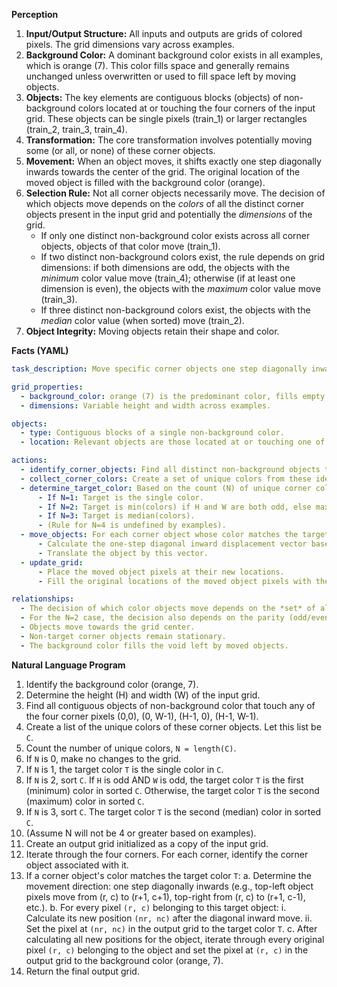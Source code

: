 **Perception**

1.  **Input/Output Structure:** All inputs and outputs are grids of colored pixels. The grid dimensions vary across examples.
2.  **Background Color:** A dominant background color exists in all examples, which is orange (7). This color fills space and generally remains unchanged unless overwritten or used to fill space left by moving objects.
3.  **Objects:** The key elements are contiguous blocks (objects) of non-background colors located at or touching the four corners of the input grid. These objects can be single pixels (train_1) or larger rectangles (train_2, train_3, train_4).
4.  **Transformation:** The core transformation involves potentially moving some (or all, or none) of these corner objects.
5.  **Movement:** When an object moves, it shifts exactly one step diagonally inwards towards the center of the grid. The original location of the moved object is filled with the background color (orange).
6.  **Selection Rule:** Not all corner objects necessarily move. The decision of which objects move depends on the *colors* of all the distinct corner objects present in the input grid and potentially the *dimensions* of the grid.
    *   If only one distinct non-background color exists across all corner objects, objects of that color move (train_1).
    *   If two distinct non-background colors exist, the rule depends on grid dimensions: if both dimensions are odd, the objects with the *minimum* color value move (train_4); otherwise (if at least one dimension is even), the objects with the *maximum* color value move (train_3).
    *   If three distinct non-background colors exist, the objects with the *median* color value (when sorted) move (train_2).
7.  **Object Integrity:** Moving objects retain their shape and color.

**Facts (YAML)**


```yaml
task_description: Move specific corner objects one step diagonally inwards based on their color relative to other corner objects and grid dimensions.

grid_properties:
  - background_color: orange (7) is the predominant color, fills empty space.
  - dimensions: Variable height and width across examples.

objects:
  - type: Contiguous blocks of a single non-background color.
  - location: Relevant objects are those located at or touching one of the four corners (top-left, top-right, bottom-left, bottom-right) of the input grid.

actions:
  - identify_corner_objects: Find all distinct non-background objects touching the grid corners.
  - collect_corner_colors: Create a set of unique colors from these identified corner objects.
  - determine_target_color: Based on the count (N) of unique corner colors and grid dimensions (H, W):
      - If N=1: Target is the single color.
      - If N=2: Target is min(colors) if H and W are both odd, else max(colors).
      - If N=3: Target is median(colors).
      - (Rule for N=4 is undefined by examples).
  - move_objects: For each corner object whose color matches the target color:
      - Calculate the one-step diagonal inward displacement vector based on the corner (e.g., top-left moves (+1, +1)).
      - Translate the object by this vector.
  - update_grid:
      - Place the moved object pixels at their new locations.
      - Fill the original locations of the moved object pixels with the background color (orange, 7).

relationships:
  - The decision of which color objects move depends on the *set* of all colors present in the corner objects.
  - For the N=2 case, the decision also depends on the parity (odd/even) of the grid's height and width.
  - Objects move towards the grid center.
  - Non-target corner objects remain stationary.
  - The background color fills the void left by moved objects.
```


**Natural Language Program**

1.  Identify the background color (orange, 7).
2.  Determine the height (H) and width (W) of the input grid.
3.  Find all contiguous objects of non-background color that touch any of the four corner pixels (0,0), (0, W-1), (H-1, 0), (H-1, W-1).
4.  Create a list of the unique colors of these corner objects. Let this list be `C`.
5.  Count the number of unique colors, `N = length(C)`.
6.  If `N` is 0, make no changes to the grid.
7.  If `N` is 1, the target color `T` is the single color in `C`.
8.  If `N` is 2, sort `C`. If `H` is odd AND `W` is odd, the target color `T` is the first (minimum) color in sorted `C`. Otherwise, the target color `T` is the second (maximum) color in sorted `C`.
9.  If `N` is 3, sort `C`. The target color `T` is the second (median) color in sorted `C`.
10. (Assume N will not be 4 or greater based on examples).
11. Create an output grid initialized as a copy of the input grid.
12. Iterate through the four corners. For each corner, identify the corner object associated with it.
13. If a corner object's color matches the target color `T`:
    a.  Determine the movement direction: one step diagonally inwards (e.g., top-left object pixels move from (r, c) to (r+1, c+1), top-right from (r, c) to (r+1, c-1), etc.).
    b.  For every pixel `(r, c)` belonging to this target object:
        i.  Calculate its new position `(nr, nc)` after the diagonal inward move.
        ii. Set the pixel at `(nr, nc)` in the output grid to the target color `T`.
    c.  After calculating all new positions for the object, iterate through every original pixel `(r, c)` belonging to the object and set the pixel at `(r, c)` in the output grid to the background color (orange, 7).
14. Return the final output grid.